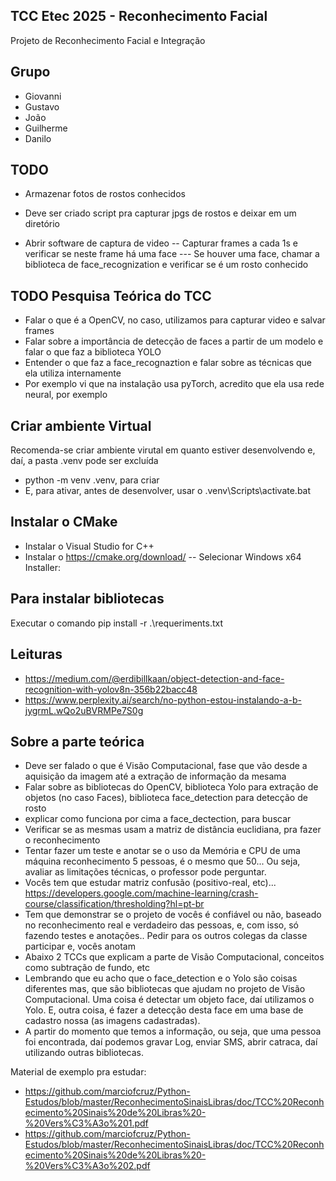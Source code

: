 ## TCC Etec 2025 - Reconhecimento Facial
Projeto de Reconhecimento Facial e Integração

## Grupo
- Giovanni
- Gustavo
- João
- Guilherme
- Danilo

## TODO
- Armazenar fotos de rostos conhecidos
- Deve ser criado script pra capturar jpgs de rostos e deixar em um diretório

- Abrir software de captura de video 
-- Capturar frames a cada 1s e verificar se neste frame há uma face
--- Se houver uma face, chamar a biblioteca de face_recognization e verificar se é um rosto conhecido

## TODO Pesquisa Teórica do TCC
- Falar o que é a OpenCV, no caso, utilizamos para capturar video e salvar frames
- Falar sobre a importância de detecção de faces a partir de um modelo e falar o que faz a biblioteca YOLO
- Entender o que faz a face_recognaztion e falar sobre as técnicas que ela utiliza internamente
- Por exemplo vi que na instalação usa pyTorch, acredito que ela usa rede neural, por exemplo

## Criar ambiente Virtual
Recomenda-se criar ambiente virutal em quanto estiver desenvolvendo e, daí, a pasta .venv pode ser excluída
- python -m venv .venv, para criar
- E, para ativar, antes de desenvolver, usar o .venv\Scripts\activate.bat

## Instalar o CMake
- Instalar o Visual Studio for C++
- Instalar o https://cmake.org/download/
-- Selecionar Windows x64 Installer:

## Para instalar bibliotecas
Executar o comando pip install -r .\requeriments.txt 


## Leituras
-  https://medium.com/@erdibillkaan/object-detection-and-face-recognition-with-yolov8n-356b22bacc48
-  https://www.perplexity.ai/search/no-python-estou-instalando-a-b-jygrmL.wQo2uBVRMPe7S0g

## Sobre a parte teórica

- Deve ser falado o que é Visão Computacional, fase que vão desde a aquisição da imagem até a extração de informação da mesama
- Falar sobre as bibliotecas do OpenCV, biblioteca Yolo para extração de objetos (no caso Faces), biblioteca face_detection para detecção de rosto
- explicar como funciona por cima a face_dectection, para buscar
- Verificar se as mesmas usam a matriz de distância euclidiana, pra fazer o reconhecimento
- Tentar fazer um teste e anotar se o uso da Memória e CPU de uma máquina reconhecimento 5 pessoas, é o mesmo que 50... Ou seja,
avaliar as limitações técnicas, o professor pode perguntar.
- Vocês tem que estudar matriz confusão (positivo-real, etc)... https://developers.google.com/machine-learning/crash-course/classification/thresholding?hl=pt-br
- Tem que demonstrar se o projeto de vocês é confiável ou não, baseado no reconhecimento real e verdadeiro das pessoas, e, com isso, só fazendo testes e anotações.. Pedir para os outros colegas da classe participar e, vocês anotam
- Abaixo 2 TCCs que explicam a parte de Visão Computacional, conceitos como subtração de fundo, etc
- Lembrando que eu acho que o face_detection e o Yolo são coisas diferentes mas, que são bibliotecas que ajudam no projeto de Visão Computacional. Uma coisa é detectar um objeto face, daí utilizamos o Yolo. E, outra coisa, é fazer a detecção desta face em uma base de cadastro nossa (as imagens cadastradas).
- A partir do momento que temos a informação, ou seja, que uma pessoa foi encontrada, daí podemos gravar Log, enviar SMS, abrir catraca, daí utilizando outras bibliotecas.

Material de exemplo pra estudar:
- https://github.com/marciofcruz/Python-Estudos/blob/master/ReconhecimentoSinaisLibras/doc/TCC%20Reconhecimento%20Sinais%20de%20Libras%20-%20Vers%C3%A3o%201.pdf
- https://github.com/marciofcruz/Python-Estudos/blob/master/ReconhecimentoSinaisLibras/doc/TCC%20Reconhecimento%20Sinais%20de%20Libras%20-%20Vers%C3%A3o%202.pdf